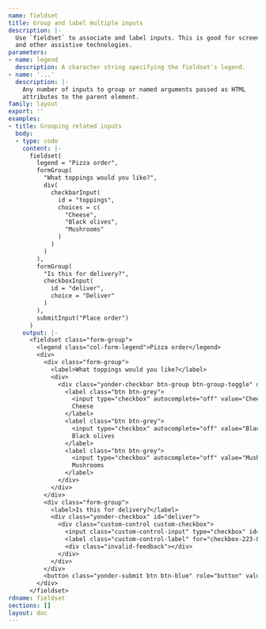 ```yaml
---
name: fieldset
title: Group and label multiple inputs
description: |-
  Use `fieldset` to associate and label inputs. This is good for screen readers
  and other assistive technologies.
parameters:
- name: legend
  description: A character string specifying the fieldset's legend.
- name: '...'
  description: |-
    Any number of inputs to group or named arguments passed as HTML
    attributes to the parent element.
family: layout
export: ''
examples:
- title: Grouping related inputs
  body:
  - type: code
    content: |-
      fieldset(
        legend = "Pizza order",
        formGroup(
          "What toppings would you like?",
          div(
            checkbarInput(
              id = "toppings",
              choices = c(
                "Cheese",
                "Black olives",
                "Mushrooms"
              )
            )
          )
        ),
        formGroup(
          "Is this for delivery?",
          checkboxInput(
            id = "deliver",
            choice = "Deliver"
          )
        ),
        submitInput("Place order")
      )
    output: |-
      <fieldset class="form-group">
        <legend class="col-form-legend">Pizza order</legend>
        <div>
          <div class="form-group">
            <label>What toppings would you like?</label>
            <div>
              <div class="yonder-checkbar btn-group btn-group-toggle" data-toggle="buttons" id="toppings">
                <label class="btn btn-grey">
                  <input type="checkbox" autocomplete="off" value="Cheese"/>
                  Cheese
                </label>
                <label class="btn btn-grey">
                  <input type="checkbox" autocomplete="off" value="Black olives"/>
                  Black olives
                </label>
                <label class="btn btn-grey">
                  <input type="checkbox" autocomplete="off" value="Mushrooms"/>
                  Mushrooms
                </label>
              </div>
            </div>
          </div>
          <div class="form-group">
            <label>Is this for delivery?</label>
            <div class="yonder-checkbox" id="deliver">
              <div class="custom-control custom-checkbox">
                <input class="custom-control-input" type="checkbox" id="checkbox-223-809" name="deliver" value="Deliver"/>
                <label class="custom-control-label" for="checkbox-223-809">Deliver</label>
                <div class="invalid-feedback"></div>
              </div>
            </div>
          </div>
          <button class="yonder-submit btn btn-blue" role="button" value="Place order">Place order</button>
        </div>
      </fieldset>
rdname: fieldset
sections: []
layout: doc
---
```

